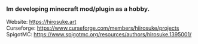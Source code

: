 ### Im developing minecraft mod/plugin as a hobby.
Website: https://hirosuke.art  
Curseforge: https://www.curseforge.com/members/hiirosuke/projects  
SpigotMC: https://www.spigotmc.org/resources/authors/hirosuke.1395001/  

